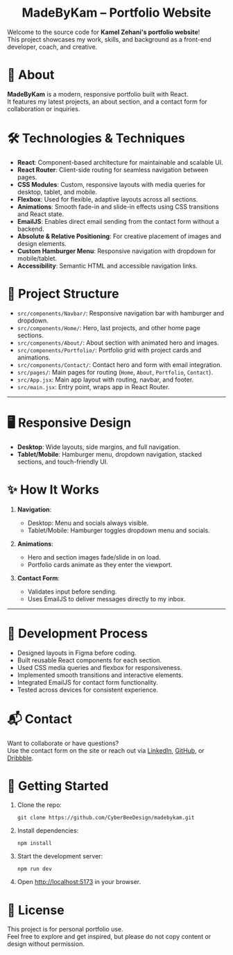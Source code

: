 <h1 align="center">
  MadeByKam – Portfolio Website
</h1>

Welcome to the source code for **Kamel Zehani's portfolio website**!  
This project showcases my work, skills, and background as a front-end developer, coach, and creative.


# 🚀 About

**MadeByKam** is a modern, responsive portfolio built with React.  
It features my latest projects, an about section, and a contact form for collaboration or inquiries.

# 🛠️ Technologies & Techniques

- **React**: Component-based architecture for maintainable and scalable UI.
- **React Router**: Client-side routing for seamless navigation between pages.
- **CSS Modules**: Custom, responsive layouts with media queries for desktop, tablet, and mobile.
- **Flexbox**: Used for flexible, adaptive layouts across all sections.
- **Animations**: Smooth fade-in and slide-in effects using CSS transitions and React state.
- **EmailJS**: Enables direct email sending from the contact form without a backend.
- **Absolute & Relative Positioning**: For creative placement of images and design elements.
- **Custom Hamburger Menu**: Responsive navigation with dropdown for mobile/tablet.
- **Accessibility**: Semantic HTML and accessible navigation links.

# 📄 Project Structure

- `src/components/Navbar/`: Responsive navigation bar with hamburger and dropdown.
- `src/components/Home/`: Hero, last projects, and other home page sections.
- `src/components/About/`: About section with animated hero and images.
- `src/components/Portfolio/`: Portfolio grid with project cards and animations.
- `src/components/Contact/`: Contact hero and form with email integration.
- `src/pages/`: Main pages for routing (`Home`, `About`, `Portfolio`, `Contact`).
- `src/App.jsx`: Main app layout with routing, navbar, and footer.
- `src/main.jsx`: Entry point, wraps app in React Router.

---

# 🖥️ Responsive Design

- **Desktop**: Wide layouts, side margins, and full navigation.
- **Tablet/Mobile**: Hamburger menu, dropdown navigation, stacked sections, and touch-friendly UI.


# ✨ How It Works

1. **Navigation**:  
   - Desktop: Menu and socials always visible.
   - Tablet/Mobile: Hamburger toggles dropdown menu and socials.

2. **Animations**:  
   - Hero and section images fade/slide in on load.
   - Portfolio cards animate as they enter the viewport.

3. **Contact Form**:  
   - Validates input before sending.
   - Uses EmailJS to deliver messages directly to my inbox.

---

# 📝 Development Process

- Designed layouts in Figma before coding.
- Built reusable React components for each section.
- Used CSS media queries and flexbox for responsiveness.
- Implemented smooth transitions and interactive elements.
- Integrated EmailJS for contact form functionality.
- Tested across devices for consistent experience.


# 📬 Contact

Want to collaborate or have questions?  
Use the contact form on the site or reach out via [LinkedIn](https://www.linkedin.com/in/kam-zehani), [GitHub](https://github.com/CyberBeeDesign), or [Dribbble](https://dribbble.com/CyberBeeDesign).


# 🏁 Getting Started

1. Clone the repo:
   ```
   git clone https://github.com/CyberBeeDesign/madebykam.git
   ```
2. Install dependencies:
   ```
   npm install
   ```
3. Start the development server:
   ```
   npm run dev
   ```
4. Open [http://localhost:5173](http://localhost:5173) in your browser.


# 📢 License

This project is for personal portfolio use.  
Feel free to explore and get inspired, but please do not copy content or design without permission.

 

